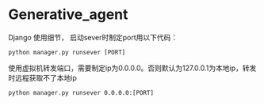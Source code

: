 # Generative_agent
Django 使用细节， 启动sever时制定port用以下代码：
```
python manager.py runsever [PORT]
```
使用虚拟机转发端口，需要制定ip为0.0.0.0。否则默认为127.0.0.1为本地ip，转发时远程获取不了本地ip
```
python manager.py runsever 0.0.0.0:[PORT]
```

